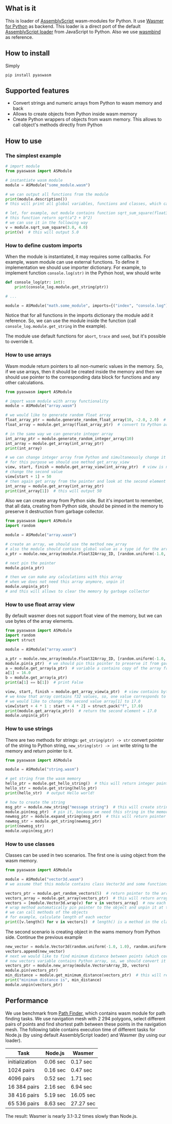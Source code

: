 ## What is it

This is loader of [AssemblyScript](https://www.assemblyscript.org/) wasm-modules for Python. It use [Wasmer for Python](https://github.com/wasmerio/wasmer-python) as backend. This loader is a direct port of the default [AssemblyScript loader](https://github.com/AssemblyScript/assemblyscript/tree/main/lib/loader) from JavaScript to Python. Also we use [wasmbind](https://github.com/miracle2k/wasmbind) as reference.

## How to install

Simply

```pip install pyaswasm```

## Supported features

* Convert strings and numeric arrays from Python to wasm memory and back
* Allows to create objects from Python inside wasm memory
* Create Python wrappers of objects from wasm memory. This allows to call object's methods directly from Python

## How to use

### The simplest example

```python
# import module
from pyaswasm import ASModule

# instantiate wasm module
module = ASModule("some_module.wasm")

# we can output all functions from the module
print(module.description())
# this will print all global variables, functions and classes, which can be used with this module

# let, for example, out module contains function sqrt_sum_square(float32, float32) -> float32
# this function return sqrt(a^2 + b^2)
# we can use it in the following way
v = module.sqrt_sum_square(3.0, 4.0)
print(v)  # this will output 5.0
```

### How to define custom imports

When the module is instantiated, it may requires some callbacks. For example, wasm module can use external functions. To define it implementation we should use importer dictionary. For example, to implement function ```console.log(str)``` in the Python host, ww should write
```python
def console_log(ptr: int):
    print(console_log.module.get_string(ptr))

# ...

module = ASModule("math.some_module", imports={("index", "console.log"): console_log})
```

Notice that for all functions in the imports dictionary the module add it reference. So, we can use the module inside the function (call ```console_log.module.get_string``` in the example).

The module use default functions for ```abort```, ```trace``` and ```seed```, but it's possible to override it.

### How to use arrays

Wasm module return pointers to all non-numeric values in the memory. So, if we use arrays, then it should be created inside the memory and then we should use pointer to the corresponding data block for functions and any other calculations.

```python
from pyaswasm import ASModule

# import wasm module with array functionality
module = ASModule("array.wasm") 

# we would like to generate random float array
float_array_ptr = module.generate_random_float_array(10, -2.0, 2.0)  # this will return pointer to the array
float_array = module.get_array(float_array_ptr)  # convert to Python array

# in the same way we can generate integer array
int_array_ptr = module.generate_random_integer_array(10)
int_array = module.get_array(int_array_ptr)
print(int_array)

# we can change integer array from Python and simultaneously change it values in the memory
# for this purpose we should use method get_array_view
view, start, finish = module.get_array_view(int_array_ptr)  # view is not actual array, but a whole memory, interpreted as integer values
# change the second value
view[start + 1] = 50
# then again get array from the pointer and look at the second element
int_array = module.get_array(int_array_ptr)
print(int_array[1])  # this will output 50
```

Also we can create array from Python side. But it's important to remember, that all data, creating from Python side, should be pinned in the memory to preserve it destruction from garbage collector.

```python
from pyaswasm import ASModule
import random

module = ASModule("array.wasm") 

# create an array, we should use the method new_array
# also the module should contains global value as a type id for the array, Float32Array_ID in out example
a_ptr = module.new_array(module.Float32Array_ID, [random.uniform(-1.0, 1.0) for i in range(10)])

# next pin the pointer
module.pin(a_ptr)

# then we can make any calculations with this array
# when we does not need this array anymore, unpin it
module.unpin(a_ptr)
# and this will allows to clear the memory by garbage collector
```

### How to use float array view

By default wasmer does not support float view of the memory, but we can use bytes of the array elements.

```python
from pyaswasm import ASModule
import random
import struct

module = ASModule("array.wasm") 

a_ptr = module.new_array(module.Float32Array_ID, [random.uniform(-1.0, 1.0) for i in range(10)])
module.pin(a_ptr)  # we should pin this pointer to preserve it from garbage collector
a = module.get_array(a_ptr)  # variable a contains copy of the array from the memory
a[1] = 16.0
b = module.get_array(a_ptr)
print(a[1] == b[1])  # print False

view, start, finish = module.get_array_view(a_ptr)  # view contains bytes of the array
# we know that array contains f32 values, so, one value corresponds to 4 bytes
# we would like to change the second value array[1] to 17.0
view[start + 4 * 1 : start + 4 * 2] = struct.pack("f", 17.0)
print(module.get_array(a_ptr))  # return the second element = 17.0
module.unpin(a_ptr)
```

### How to use strings

There are two methods for strings: ```get_string(ptr) -> str``` convert pointer of the string to Python string, ```new_string(str) -> int``` write string to the memory and return pointer to it.

```python
from pyaswasm import ASModule

module = ASModule("string.wasm") 

# get string from the wasm memory
hello_ptr = module.get_hello_string()  # this will return integer pointer to the string
hello_str = module.get_string(hello_ptr)
print(hello_str)  # output Hello world!

# how to create the string
msg_ptr = module.new_string("message string")  # this will create string in the memory and return pointer to it
module.pin(msg_ptr)  # pin it, because we need this string in the memory
newmsg_ptr = module.expand_string(msg_ptr)  # this will return pointer to the new string, generated by module function
newmsg_str = module.get_string(newmsg_ptr)
print(newmsg_str)
module.unpin(msg_ptr)
```

### How to use classes

Classes can be used in two scenarios. The first one is using object from the wasm memory.

```python
from pyaswasm import ASModule

module = ASModule("vector3d.wasm")
# we assume that this module contains class Vector3d and some functions with objects of this class

vectors_ptr = module.get_random_vectors(5)  # return pointer to the array
vectors_array = module.get_array(vectors_ptr)  # this will return array with integer values - pointers to objects
vectors = [module.Vector3d.wrap(v) for v in vectors_array]  # now each element of the array is Python object, which linked with object in the wasm memory
# wrap method automatically pin pointer to the object and unpin it at the end of the object's life cycle
# we can call methods of the objects
# for example, calculate length of each vector
print([v.length() for v in vectors])  # length() is a method in the class inside the module
```

The second scenario is creating object in the wams memory from Python side. Continue the previous example
```python
new_vector = module.Vector3d(random.uniform(-1.0, 1.0), random.uniform(-1.0, 1.0), random.uniform(-1.0, 1.0))  # we does not need to pin pointer to this object, because it pinned and unpinned automatically
vectors.append(new_vector)
# next we would like to find minimum distance between points (which corresponds to vectors) in the array
# now vectors variable contains Python array, so, we should convert it to the array inside wasm memory
vectors_ptr = module.new_array(module.VectorsArray_ID, vectors)
module.pin(vectors_ptr)
min_distance = module.get_minimum_distance(vectors_ptr)  # this will return float value
print("minimum distance is", min_distance)
module.unpin(vectors_ptr)
```

## Performance

We use benchmark from [Path Finder](https://github.com/Tugcga/Path-Finder), which contains wasm module for path finding tasks. We use navigation mesh with 2 294 polygons, select different pairs of points and find shortest path between these points in the navigation mesh. The following table contains execution time of different tasks for Node.js (by using default AssemblyScript loader) and Wasmer (by using our loader).

| Task | Node.js | Wasmer |
|---|---|---|
initialization | 0.06 sec | 0.17 sec
1024 pairs | 0.16 sec | 0.47 sec
4096 pairs | 0.52 sec | 1.71 sec
16 384 pairs | 2.16 sec | 6.94 sec
38 416 pairs | 5.19 sec | 16.05 sec
65 536 pairs | 8.63 sec | 27.27 sec

The result: Wasmer is nearly 3.1-3.2 times slowly than Node.js.